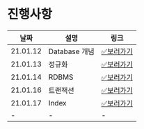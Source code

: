 # 진행사항

|날짜|설명|링크|
|------|---|---|
|21.01.12|Database 개념|[✅보러가기](/02.database/hsh/21.01.12.md)|
|21.01.13|정규화|[✅보러가기](/02.database/hsh/21.01.13.md)|
|21.01.14|RDBMS|[✅보러가기](/02.database/hsh/21.01.14.md)|
|21.01.16|트랜잭션|[✅보러가기](/02.database/hsh/21.01.16.md)|
|21.01.17|Index|[✅보러가기](/02.database/hsh/21.01.17.md)|
|-|-|-|

